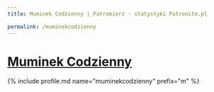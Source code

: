 ```yaml
---
title: Muminek Codzienny | Patromierz - statystyki Patronite.pl

permalink: /muminekcodzienny
---
```


# [Muminek Codzienny](https://patronite.pl/muminekcodzienny)

{% include profile.md name="muminekcodzienny" prefix="m" %}
